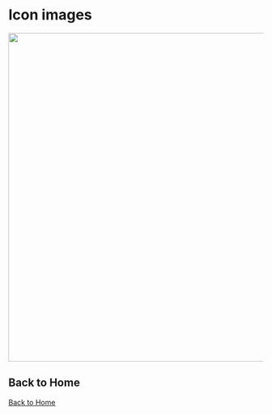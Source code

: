 # Icon images

<p align="center">
<img width="650" src="/static/images/bootstrap-optimized.png" />
</p>

## Back to Home

[Back to Home](/)
